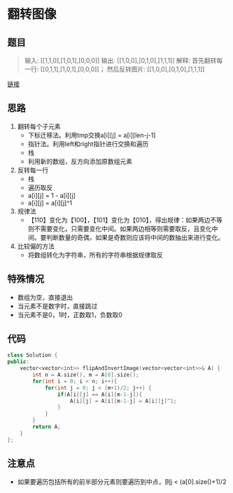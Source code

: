 # 翻转图像
## 题目
>输入: [[1,1,0],[1,0,1],[0,0,0]]
>输出: [[1,0,0],[0,1,0],[1,1,1]]
>解释: 首先翻转每一行: [[0,1,1],[1,0,1],[0,0,0]]；
> 然后反转图片: [[1,0,0],[0,1,0],[1,1,1]]

[链接](https://leetcode-cn.com/problems/flipping-an-image)

## 思路
1. 翻转每个子元素
    - 下标迁移法。利用tmp交换a[i][j] = a[i][len-j-1]
    - 指针法。利用left和right指针进行交换和遍历
    - 栈
    - 利用新的数组，反方向添加原数组元素
2. 反转每一行
    - 栈
    - 遍历取反
    - a[i][j] = 1 - a[i][j]
    - a[i][j] = a[i][j]^1
3. 规律法
    - 【110】变化为【100】，【101】变化为【010】，得出规律：如果两边不等则不需要变化，只需要变化中间。如果两边相等则需要取反，且变化中间。要判断数量的奇偶，如果是奇数则应该将中间的数抽出来进行变化。
4. 比较偏的方法
    - 将数组转化为字符串，所有的字符串根据规律取反
## 特殊情况
- 数组为空，直接退出
- 当元素不是数字时，直接跳过
- 当元素不是0，1时，正数取1，负数取0
## 代码
```c++
class Solution {
public:
    vector<vector<int>> flipAndInvertImage(vector<vector<int>>& A) {
        int n = A.size(), m = A[0].size();
        for(int i = 0; i < n; i++){
            for(int j = 0; j < (m+1)/2; j++) {
                if(A[i][j] == A[i][m-1-j]){
                    A[i][j] = A[i][m-1-j] = A[i][j]^1;
                }
            }
        }
        return A;
    }
};
```
## 注意点
- 如果要遍历包括所有的前半部分元素则要遍历到中点，则j < (a[0].size()+1)/2